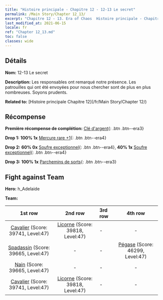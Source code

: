 ```yaml
---
title: "Histoire principale - Chapitre 12 - 12-13 Le secret"
permalink: /Main Story/Chapter 12_13/
excerpt: "Chapitre 12 - 13. Era of Chaos  Histoire principale - Chapitre 12_13. 12-13 Le secret"
last_modified_at: 2021-06-15
locale: fr
ref: "Chapter 12_13.md"
toc: false
classes: wide
---
```


## Détails

 **Nom:** 12-13 Le secret

 **Description:** Les responsables ont remarqué notre présence. Les patrouilles qui ont été envoyées pour nous chercher sont de plus en plus nombreuses. Soyons prudents.

 **Related to:** [Histoire principale Chapitre 12](/fr/Main Story/Chapter 12/)

## Récompense

 **Première récompense de complétion:** [Clé d'argent](/ItemsFR/con_693/){: .btn .btn--era3}

 **Drop 1:** **100% 1x** [Mercure rare +1](/ItemsFR/mat_42/){: .btn .btn--era4}

 **Drop 2:** **60% 0x** [Soufre exceptionnel](/ItemsFR/mat_36/){: .btn .btn--era4}, **40% 1x** [Soufre exceptionnel](/ItemsFR/mat_36/){: .btn .btn--era4}

 **Drop 3:** **100% 1x** [Parchemins de sorts](/ItemsFR/con_694/){: .btn .btn--era3}


## Fight against Team
 **Hero:** h_Adelaide

 **Team:**


  | 1st row | 2nd row | 3rd row | 4th row |
  |:----:|:----:|:----|:----:|
  | [Cavalier](/fr/units/Cavalier/) (Score: 39741, Level:47)  | [Licorne](/fr/units/Unicorn/) (Score: 39818, Level:47)  | - | - |
  | [Spadassin](/fr/units/Swordsman/) (Score: 39665, Level:47)  | - | - | [Pégase](/fr/units/Pegasus/) (Score: 46299, Level:47)  |
  | [Nain](/fr/units/Dwarf/) (Score: 39665, Level:47)  | - | - | - |
  | [Cavalier](/fr/units/Cavalier/) (Score: 39741, Level:47)  | [Licorne](/fr/units/Unicorn/) (Score: 39818, Level:47)  | - | - |


